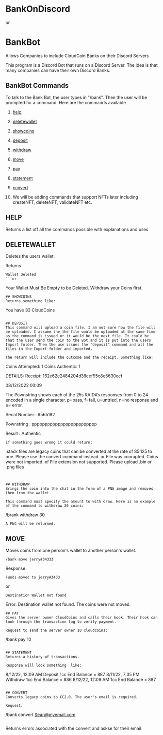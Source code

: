 # BankOnDiscord
or 
# BankBot
Allows Companies to include CloudCoin Banks on their Discord Servers

This program is a Discord Bot that runs on a Discord Server. The idea is that many companies can  have their own Discord Banks. 

## BankBot Commands
To talk to the Bank Bot, the user types in "/bank". Then the user will be prompted for a command. Here are the commands available

1. [help](README.md#help)

2. [deletewallet](README.md#deletewallet)

3. [showcoins](README.md#showcoins)

4. [deposit](README.md#deposit)

5. [withdraw](README.md#withdraw)

6. [move](README.md#move)

7. [pay](README.md#pay)

8. [statement](README.md#statement)

9. [convert](README.md#convert)

10. We will be adding commands that support NFTs later including createNFT, deleteNFT, validateNFT etc.

## HELP
Returns a list off all the commands possible with explanations and uses

## DELETEWALLET
Deletes the users wallet. 

Returns 
```
Wallet Deleted
```or 
```
Your Wallet Must Be Empty to be Deleted. Withdraw your Coins first.
```
## SHOWCOINS
Returns something like:
```
You have 33 CloudCoins
```

## DEPOSIT
This command will upload a coin file. I am not sure how the file will be uploaded. I assume the the file would be uploaded at the same time as the command is issued or it would be the next file. It could be that the user send the coin to the Bot and it is put into the users Import folder. Then the use issues the "deposit" command and all the files in the Import folder and imported. 

The return will include the outcome and the receipt. Something like:
```
Coins Attempted: 1
Coins Authentic: 1

DETAILS: 
Receipt: 162e62e2484204d38cef95c8e5630ecf

08/12/2022 00:09

The Pownstring shows each of the 25s RAIDA’s responses from 0 to 24 encoded in a single character. p=pass, f=fail, u=untried, n=no response and e= error.

Serial Number : 9565182

Pownstring : ppppppppppppppppppppppppp

Result : Authentic
```
if something goes wrong it could return:
```
.stack files are legacy coins that can be converted at the rate of 85.125 to one. Please use the convert command instead. 
or
File was coorupted. Coins were not imported.
of
File extension not supported. Please upload .bin or .png files
```


## WITHDRAW
Brings the coin into the chat in the form of a PNG image and removes them from the wallet.

This command must specify the amount to with draw. Here is an example of the command to withdraw 20 coins:
```
/brank withdraw 30
```
A PNG will be returned. 
```
## MOVE
Moves coins from one person's wallet to another person's wallet. 
```
/bank move jerry#34333
```
Response: 
```
Funds moved to jerry#3433
```
or
```
Destination Wallet not found
```
Error: Destination wallet not found. The coins were not moved. 
```
## PAY
Gives the server owner CloudCoins and calls their hook. Their hook can look through the transaction log to verify payment.

Request to send the server owner 10 cloudcoins:
```
/bank pay 10
```

## STATEMENT
Returns a history of transactions.

Response will look something  like:
```
8/12/22, 12:09 AM Deposit 1cc End Balance = 887
8/11/22, 7:35 PM Withdraw 1cc End Balance = 886
8/12/22, 12:09 AM  1cc End Balance = 887
```

## CONVERT
Converts legacy coins to CC2.0. The user's email is required. 

Request:
```
/bank convert Sean@myemail.com
```

```
Returns errors associated with the convert and askse for their email.
```



